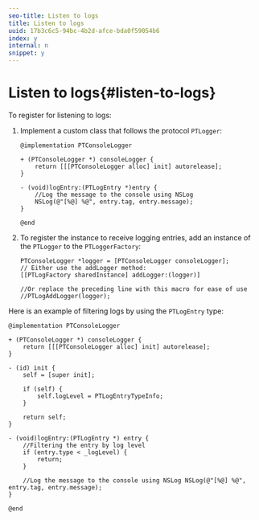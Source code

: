 ```yaml
---
seo-title: Listen to logs
title: Listen to logs
uuid: 17b3c6c5-94bc-4b2d-afce-bda0f59054b6
index: y
internal: n
snippet: y
---
```


# Listen to logs{#listen-to-logs}

 To register for listening to logs: 
1. Implement a custom class that follows the protocol `PTLogger`:

   ```
   @implementation PTConsoleLogger 
    
   + (PTConsoleLogger *) consoleLogger { 
       return [[[PTConsoleLogger alloc] init] autorelease]; 
   } 
    
   - (void)logEntry:(PTLogEntry *)entry { 
       //Log the message to the console using NSLog  
       NSLog(@"[%@] %@", entry.tag, entry.message); 
   } 
    
   @end
   ```

1. To register the instance to receive logging entries, add an instance of the `PTLogger` to the `PTLoggerFactory`:

   ```
   PTConsoleLogger *logger = [PTConsoleLogger consoleLogger]; 
   // Either use the addLogger method: 
   [[PTLogFactory sharedInstance] addLogger:(logger)] 
    
   //Or replace the preceding line with this macro for ease of use 
   //PTLogAddLogger(logger); 
   
   ```

<a id="example_3738B5A8B4C048D28695E62297CF39E3"></a>

Here is an example of filtering logs by using the `PTLogEntry` type: 

```
@implementation PTConsoleLogger 
 
+ (PTConsoleLogger *) consoleLogger { 
    return [[[PTConsoleLogger alloc] init] autorelease]; 
} 
 
- (id) init { 
    self = [super init]; 
 
    if (self) { 
        self.logLevel = PTLogEntryTypeInfo; 
    } 
 
    return self; 
} 
 
- (void)logEntry:(PTLogEntry *) entry { 
    //Filtering the entry by log level  
    if (entry.type < _logLevel) { 
        return; 
    } 
 
    //Log the message to the console using NSLog NSLog(@"[%@] %@", entry.tag, entry.message); 
} 
 
@end
```

